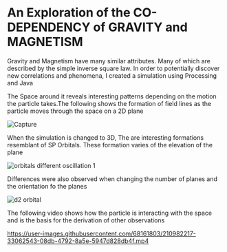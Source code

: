 # An Exploration of the CO-DEPENDENCY of GRAVITY and MAGNETISM
Gravity and Magnetism have many similar attributes. Many of which are described by the simple inverse square law. In order to potentially discover new correlations and phenomena, I created a simulation using Processing and Java
<p>The Space around it reveals interesting patterns depending on the motion the particle takes.The following shows the formation of field lines as the particle moves through the space on a 2D plane</p>
<p></p>

![Capture](https://user-images.githubusercontent.com/68161803/210980038-c21c1c66-1d79-4ff1-8b67-6d1468b2dd08.PNG)

<p>When the simulation is changed to 3D, The are interesting formations resemblant of SP Orbitals. These formation varies of the elevation of the plane</p>

![orbitals different oscillation 1](https://user-images.githubusercontent.com/68161803/210979167-5930901f-8b69-48f7-803e-84eac9b272be.PNG)

<p>Differences were also observed when changing the number of planes and the orientation fo the planes</p>

![d2 orbital](https://user-images.githubusercontent.com/68161803/210979231-da4a63e4-6688-41f2-a4e3-567573b11bc8.PNG)

<p>The following video shows how the particle is interacting with the space and is the basis for the derivation of other observations</p>

https://user-images.githubusercontent.com/68161803/210982217-33062543-08db-4792-8a5e-5947d828db4f.mp4

